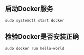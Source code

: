 ## 启动Docker服务
```
sudo systemctl start docker
```

## 检验Docker是否安装正确
```
sudo docker run hello-world
```
